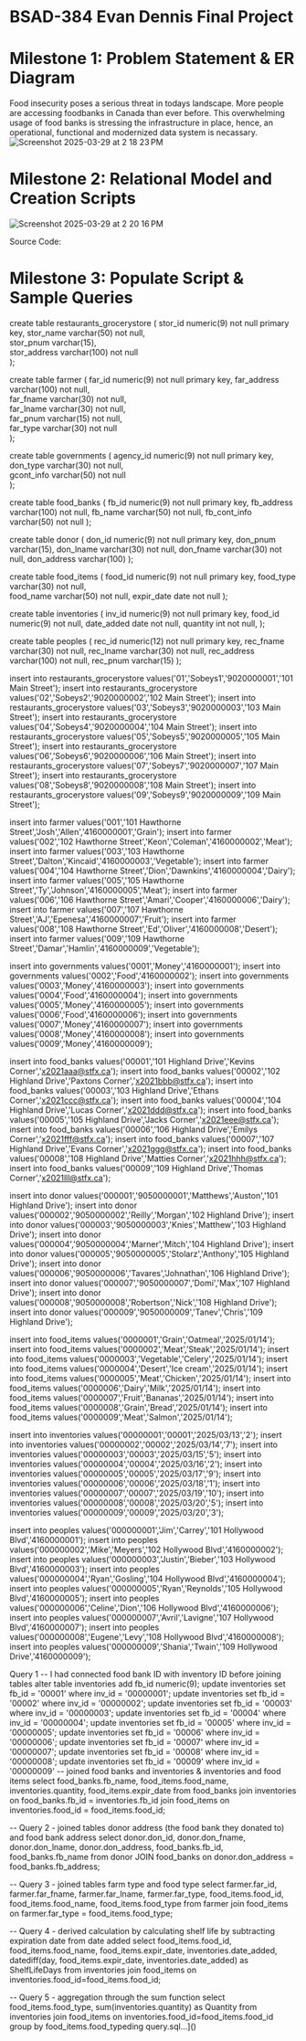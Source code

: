 # BSAD-384 Evan Dennis Final Project
# Milestone 1: Problem Statement & ER Diagram
Food insecurity poses a serious threat in todays landscape. More people are accessing foodbanks in Canada than ever before. This overwhelming usage of food banks is stressing the infrastructure in place, hence, an operational, functional and modernized data system is necassary.
![Screenshot 2025-03-29 at 2 18 23 PM](https://github.com/user-attachments/assets/a15878a0-9b6b-4570-b221-87dfbef073ef)

# Milestone 2: Relational Model and Creation Scripts
![Screenshot 2025-03-29 at 2 20 16 PM](https://github.com/user-attachments/assets/c6820ec7-1c35-4ee4-8c69-550ac5ba23a8)

Source Code: 

# Milestone 3: Populate Script & Sample Queries
create table restaurants_grocerystore (
    stor_id numeric(9) not null primary key, 
    stor_name varchar(50) not null,        
    stor_pnum varchar(15),                
    stor_address varchar(100) not null     
);

create table farmer (
    far_id numeric(9) not null primary key,
    far_address varchar(100) not null,    
    far_fname varchar(30) not null,       
    far_lname varchar(30) not null,       
    far_pnum varchar(15) not null,        
    far_type varchar(30) not null         
);

create table governments (
    agency_id numeric(9) not null primary key, 
    don_type varchar(30) not null,           
    gcont_info varchar(50) not null          
);

create table food_banks (
    fb_id numeric(9) not null primary key,
    fb_address varchar(100) not null,
    fb_name varchar(50) not null,
    fb_cont_info varchar(50) not null
);

create table donor (
    don_id numeric(9) not null primary key,
    don_pnum varchar(15),
    don_lname varchar(30) not null,
    don_fname varchar(30) not null,
    don_address varchar(100)
);

create table food_items (
    food_id numeric(9) not null primary key,
    food_type varchar(30) not null,  
    food_name varchar(50) not null,
    expir_date date not null
);

create table inventories (
    inv_id numeric(9) not null primary key,
    food_id numeric(9) not null,
    date_added date not null,
    quantity int not null,
);

create table peoples (
    rec_id numeric(12) not null primary key,
    rec_fname varchar(30) not null,
    rec_lname varchar(30) not null,
    rec_address varchar(100) not null,
    rec_pnum varchar(15)
);

insert into restaurants_grocerystore values('01','Sobeys1','9020000001','101 Main Street');
insert into restaurants_grocerystore values('02','Sobeys2','9020000002','102 Main Street');
insert into restaurants_grocerystore values('03','Sobeys3','9020000003','103 Main Street');
insert into restaurants_grocerystore values('04','Sobeys4','9020000004','104 Main Street');
insert into restaurants_grocerystore values('05','Sobeys5','9020000005','105 Main Street');
insert into restaurants_grocerystore values('06','Sobeys6','9020000006','106 Main Street');
insert into restaurants_grocerystore values('07','Sobeys7','9020000007','107 Main Street');
insert into restaurants_grocerystore values('08','Sobeys8','9020000008','108 Main Street');
insert into restaurants_grocerystore values('09','Sobeys9','9020000009','109 Main Street');

insert into farmer values('001','101 Hawthorne Street','Josh','Allen','4160000001','Grain');
insert into farmer values('002','102 Hawthorne Street','Keon','Coleman','4160000002','Meat');
insert into farmer values('003','103 Hawthorne Street','Dalton','Kincaid','4160000003','Vegetable');
insert into farmer values('004','104 Hawthorne Street','Dion','Dawnkins','4160000004','Dairy');
insert into farmer values('005','105 Hawthorne Street','Ty','Johnson','4160000005','Meat');
insert into farmer values('006','106 Hawthorne Street','Amari','Cooper','4160000006','Dairy');
insert into farmer values('007','107 Hawthorne Street','AJ','Epenesa','4160000007','Fruit');
insert into farmer values('008','108 Hawthorne Street','Ed','Oliver','4160000008','Desert');
insert into farmer values('009','109 Hawthorne Street','Damar','Hamlin','4160000009','Vegetable');

insert into governments values('0001','Money','4160000001');
insert into governments values('0002','Food','4160000002');
insert into governments values('0003','Money','4160000003');
insert into governments values('0004','Food','4160000004');
insert into governments values('0005','Money','4160000005');
insert into governments values('0006','Food','4160000006');
insert into governments values('0007','Money','4160000007');
insert into governments values('0008','Money','4160000008');
insert into governments values('0009','Money','4160000009');

insert into food_banks values('00001','101 Highland Drive','Kevins Corner','x2021aaa@stfx.ca');
insert into food_banks values('00002','102 Highland Drive','Paxtons Corner','x2021bbb@stfx.ca');
insert into food_banks values('00003','103 Highland Drive','Ethans Corner','x2021ccc@stfx.ca');
insert into food_banks values('00004','104 Highland Drive','Lucas Corner','x2021ddd@stfx.ca');
insert into food_banks values('00005','105 Highland Drive','Jacks Corner','x2021eee@stfx.ca');
insert into food_banks values('00006','106 Highland Drive','Emilys Corner','x2021fff@stfx.ca');
insert into food_banks values('00007','107 Highland Drive','Evans Corner','x2021ggg@stfx.ca');
insert into food_banks values('00008','108 Highland Drive','Matties Corner','x2021hhh@stfx.ca');
insert into food_banks values('00009','109 Highland Drive','Thomas Corner','x2021lll@stfx.ca');

insert into donor values('000001','9050000001','Matthews','Auston','101 Highland Drive');
insert into donor values('000002','9050000002','Reilly','Morgan','102 Highland Drive');
insert into donor values('000003','9050000003','Knies','Matthew','103 Highland Drive');
insert into donor values('000004','9050000004','Marner','Mitch','104 Highland Drive');
insert into donor values('000005','9050000005','Stolarz','Anthony','105 Highland Drive');
insert into donor values('000006','9050000006','Tavares','Johnathan','106 Highland Drive');
insert into donor values('000007','9050000007','Domi','Max','107 Highland Drive');
insert into donor values('000008','9050000008','Robertson','Nick','108 Highland Drive');
insert into donor values('000009','9050000009','Tanev','Chris','109 Highland Drive');

insert into food_items values('0000001','Grain','Oatmeal','2025/01/14');
insert into food_items values('0000002','Meat','Steak','2025/01/14');
insert into food_items values('0000003','Vegetable','Celery','2025/01/14');
insert into food_items values('0000004','Desert','Ice cream','2025/01/14');
insert into food_items values('0000005','Meat','Chicken','2025/01/14');
insert into food_items values('0000006','Dairy','Milk','2025/01/14');
insert into food_items values('0000007','Fruit','Bananas','2025/01/14');
insert into food_items values('0000008','Grain','Bread','2025/01/14');
insert into food_items values('0000009','Meat','Salmon','2025/01/14');

insert into inventories values('00000001','00001','2025/03/13','2');
insert into inventories values('00000002','00002','2025/03/14','7');
insert into inventories values('00000003','00003','2025/03/15','5');
insert into inventories values('00000004','00004','2025/03/16','2');
insert into inventories values('00000005','00005','2025/03/17','9');
insert into inventories values('00000006','00006','2025/03/18','1');
insert into inventories values('00000007','00007','2025/03/19','10');
insert into inventories values('00000008','00008','2025/03/20','5');
insert into inventories values('00000009','00009','2025/03/20','3');

insert into peoples values('000000001','Jim','Carrey','101 Hollywood Blvd','4160000001');
insert into peoples values('000000002','Mike','Meyers','102 Hollywood Blvd','4160000002');
insert into peoples values('000000003','Justin','Bieber','103 Hollywood Blvd','4160000003');
insert into peoples values('000000004','Ryan','Gosling','104 Hollywood Blvd','4160000004');
insert into peoples values('000000005','Ryan','Reynolds','105 Hollywood Blvd','4160000005');
insert into peoples values('000000006','Celine','Dion','106 Hollywood Blvd','4160000006');
insert into peoples values('000000007','Avril','Lavigne','107 Hollywood Blvd','4160000007');
insert into peoples values('000000008','Eugene','Levy','108 Hollywood Blvd','4160000008');
insert into peoples values('000000009','Shania','Twain','109 Hollywood Drive','4160000009');

Query 1
-- I had connected food bank ID with inventory ID before joining tables
alter table inventories add fb_id numeric(9);
update inventories set fb_id = '00001' where inv_id = '00000001';
update inventories set fb_id = '00002' where inv_id = '00000002';
update inventories set fb_id = '00003' where inv_id = '00000003';
update inventories set fb_id = '00004' where inv_id = '00000004';
update inventories set fb_id = '00005' where inv_id = '00000005';
update inventories set fb_id = '00006' where inv_id = '00000006';
update inventories set fb_id = '00007' where inv_id = '00000007';
update inventories set fb_id = '00008' where inv_id = '00000008';
update inventories set fb_id = '00009' where inv_id = '00000009'
-- joined food banks and inventories & inventories and food items
select 
    food_banks.fb_name,
    food_items.food_name,
    inventories.quantity,
    food_items.expir_date
from food_banks
join inventories on food_banks.fb_id = inventories.fb_id
join food_items on inventories.food_id = food_items.food_id;

-- Query 2 - joined tables donor address (the food bank they donated to) and food bank address
select 
    donor.don_id, 
    donor.don_fname, 
    donor.don_lname, 
    donor.don_address, 
    food_banks.fb_id, 
    food_banks.fb_name
from donor
JOIN food_banks on donor.don_address = food_banks.fb_address;

-- Query 3 - joined tables farm type and food type
select 
    farmer.far_id, 
    farmer.far_fname, 
    farmer.far_lname, 
    farmer.far_type, 
    food_items.food_id, 
    food_items.food_name, 
    food_items.food_type
from farmer
join food_items on farmer.far_type = food_items.food_type;

-- Query 4 - derived calculation by calculating shelf life by subtracting expiration date from date added
select
	food_items.food_id,
	food_items.food_name,
	food_items.expir_date,
	inventories.date_added,
	datediff(day, food_items.expir_date, inventories.date_added) as ShelfLifeDays
from inventories
join food_items on inventories.food_id=food_items.food_id;

-- Query 5 - aggregation through the sum function
select
	food_items.food_type,
	sum(inventories.quantity) as Quantity
from inventories
join food_items on inventories.food_id=food_items.food_id
group by food_items.food_typeding query.sql…]()
